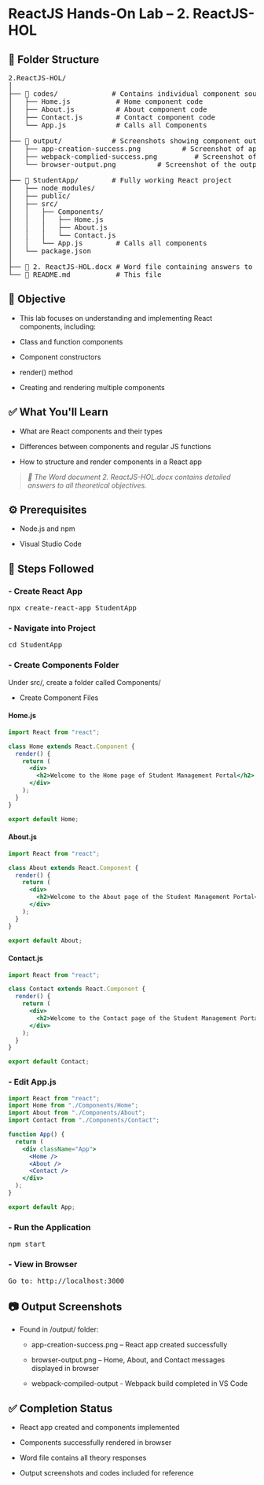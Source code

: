 # ReactJS Hands-On Lab – 2. ReactJS-HOL

## 📁 Folder Structure

<pre>2.ReactJS-HOL/
│
├── 📂 codes/             # Contains individual component source files
│   ├── Home.js           # Home component code
│   ├── About.js          # About component code
│   ├── Contact.js        # Contact component code
│   └── App.js            # Calls all Components
│
├── 📂 output/            # Screenshots showing component outputs
│   ├── app-creation-success.png          # Screenshot of app creation in CMD
│   ├── webpack-complied-success.png         # Screenshot of Webpack build success in VS Code
│   └── browser-output.png          # Screenshot of the output in browser
│
├── 📂 StudentApp/        # Fully working React project
│   ├── node_modules/
│   ├── public/
│   ├── src/
│   │   ├── Components/
│   │   │   ├── Home.js
│   │   │   ├── About.js
│   │   │   └── Contact.js
│   │   └── App.js        # Calls all components
│   └── package.json
│
├── 📄 2. ReactJS-HOL.docx # Word file containing answers to objective questions
└── 📄 README.md           # This file</pre>

## 📌 Objective
- This lab focuses on understanding and implementing React components, including:

- Class and function components

- Component constructors

- render() method

- Creating and rendering multiple components

## ✅ What You'll Learn
- What are React components and their types

- Differences between components and regular JS functions

- How to structure and render components in a React app

>*📝 The Word document 2. ReactJS-HOL.docx contains detailed answers to all theoretical objectives.*

## ⚙️ Prerequisites
- Node.js and npm

- Visual Studio Code

## 🚀 Steps Followed
### - Create React App
<pre>npx create-react-app StudentApp</pre>

### - Navigate into Project
<pre>cd StudentApp</pre>

### - Create Components Folder
Under src/, create a folder called Components/
- Create Component Files

#### Home.js

```jsx     
import React from "react";

class Home extends React.Component {
  render() {
    return (
      <div>
        <h2>Welcome to the Home page of Student Management Portal</h2>
      </div>
    );
  }
}

export default Home;
```
#### About.js

```jsx
import React from "react";

class About extends React.Component {
  render() {
    return (
      <div>
        <h2>Welcome to the About page of the Student Management Portal</h2>
      </div>
    );
  }
}

export default About;
```

#### Contact.js

```jsx
import React from "react";

class Contact extends React.Component {
  render() {
    return (
      <div>
        <h2>Welcome to the Contact page of the Student Management Portal</h2>
      </div>
    );
  }
}

export default Contact;
```

### - Edit App.js
```jsx
import React from "react";
import Home from "./Components/Home";
import About from "./Components/About";
import Contact from "./Components/Contact";

function App() {
  return (
    <div className="App">
      <Home />
      <About />
      <Contact />
    </div>
  );
}

export default App;
```

### - Run the Application
<pre>npm start</pre>

### - View in Browser
<pre>Go to: http://localhost:3000</pre>

## 📷 Output Screenshots
- Found in /output/ folder:

    - app-creation-success.png – React app created successfully

    - browser-output.png – Home, About, and Contact messages displayed in browser

    - webpack-compiled-output - Webpack build completed in VS Code

## ✅ Completion Status
- React app created and components implemented

- Components successfully rendered in browser

- Word file contains all theory responses

- Output screenshots and codes included for reference

